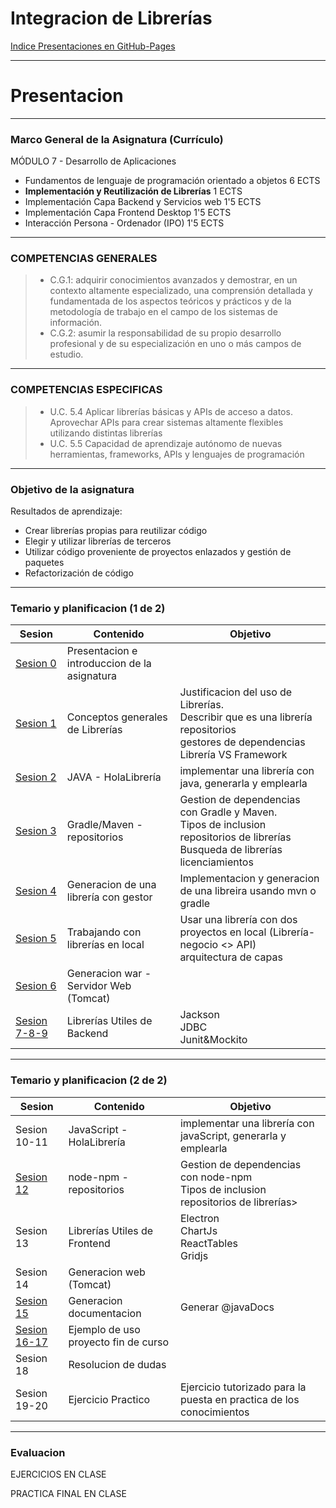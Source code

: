 # Integracion de Librerías

[Indice Presentaciones en GitHub-Pages](https://jlportus.github.io/ClasesIntegracionLibrerias/#/6)

---

# Presentacion

---

### Marco General de la Asignatura (Currículo)

MÓDULO 7 - Desarrollo de Aplicaciones

- Fundamentos de lenguaje de programación orientado a objetos 6 ECTS
- **Implementación y Reutilización de Librerías** 1 ECTS
- Implementación Capa Backend y Servicios web 1'5 ECTS
- Implementación Capa Frontend Desktop 1'5 ECTS
- Interacción Persona - Ordenador (IPO) 1'5 ECTS

---

### COMPETENCIAS GENERALES

> - C.G.1: adquirir conocimientos avanzados y demostrar, en un contexto altamente especializado, una comprensión detallada y fundamentada de los aspectos teóricos y prácticos y de la metodología de trabajo en el campo de los sistemas de información.
> - C.G.2: asumir la responsabilidad de su propio desarrollo profesional y de su especialización en uno o más campos de estudio.

---

### COMPETENCIAS ESPECIFICAS

> - U.C. 5.4 Aplicar librerías básicas y APIs de acceso a datos. Aprovechar APIs para crear sistemas altamente flexibles utilizando distintas librerías
> - U.C. 5.5 Capacidad de aprendizaje autónomo de nuevas herramientas, frameworks, APIs y lenguajes de programación

---

### Objetivo de la asignatura

Resultados de aprendizaje:

- Crear librerías propias para reutilizar código
- Elegir y utilizar librerías de terceros
- Utilizar código proveniente de proyectos enlazados y gestión de paquetes
- Refactorización de código

---

### Temario y planificacion (1 de 2)

| Sesion                                        | Contenido                                    | Objetivo                                                                                                                                           |
| --------------------------------------------- | -------------------------------------------- | -------------------------------------------------------------------------------------------------------------------------------------------------- |
| <a href="./index.html">Sesion 0</a>           | Presentacion e introduccion de la asignatura |                                                                                                                                                    |
| <a href="./sesion1.html">Sesion 1</a>         | Conceptos generales de Librerías             | Justificacion del uso de Librerías. <br/> Describir que es una librería<br/>repositorios<br/> gestores de dependencias<br/> Librería VS Framework  |
| <a href="./sesion2.html">Sesion 2</a>         | JAVA - HolaLibrería                          | implementar una librería con java, generarla y emplearla                                                                                           |
| <a href="./sesion3.html">Sesion 3</a>         | Gradle/Maven - repositorios                  | Gestion de dependencias con Gradle y Maven. <br/>Tipos de inclusion<br/> repositorios de librerías<br/> Busqueda de librerías<br/> licenciamientos |
| <a href="./sesion4.html">Sesion 4</a>         | Generacion de una librería con gestor        | Implementacion y generacion de una libreira usando mvn o gradle                                                                                    |
| <a href="./sesion5.html">Sesion 5</a>         | Trabajando con librerías en local            | Usar una librería con dos proyectos en local (Librería-negocio <> API)<br/> arquitectura de capas                                                  |
| <a href="./sesion6.html">Sesion 6</a>         | Generacion war - Servidor Web (Tomcat)       |                                                                                                                                                    |
| <a href="./sesion7-8-9.html">Sesion 7-8-9</a> | Librerías Utiles de Backend                  | Jackson<br/> JDBC<br/> Junit&Mockito                                                                                                               |

---

### Temario y planificacion (2 de 2)

| Sesion                                  | Contenido                            | Objetivo                                                                                     |
| --------------------------------------- | ------------------------------------ | -------------------------------------------------------------------------------------------- |
| Sesion 10-11                            | JavaScript - HolaLibrería            | implementar una librería con javaScript, generarla y emplearla                               |
| <a href="./sesion12.html">Sesion 12</a> | node-npm - repositorios              | Gestion de dependencias con node-npm<br/> Tipos de inclusion<br/> repositorios de librerías> |
| Sesion 13                               | Librerías Utiles de Frontend         | Electron <br/>ChartJs<br/>ReactTables<br/>Gridjs                                             |
| Sesion 14                               | Generacion web (Tomcat)              |                                                                                              |
| <a href="./sesion15.html">Sesion 15</a> | Generacion documentacion             | Generar @javaDocs                                                                            |
| <a href="./sesion16-17.html">Sesion 16-17</a>                            | Ejemplo de uso proyecto fin de curso |                                                                                              |
| Sesion 18                               | Resolucion de dudas                  |                                                                                              |
| Sesion 19-20                            | Ejercicio Practico                   | Ejercicio tutorizado para la puesta en practica de los conocimientos                         |

---

### Evaluacion

EJERCICIOS EN CLASE

PRACTICA FINAL EN CLASE
